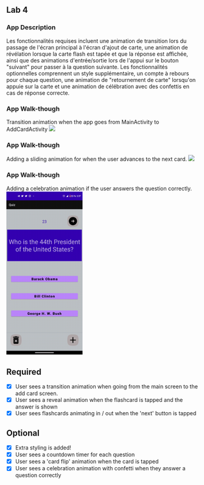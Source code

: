 ## Lab 4

### App Description
Les fonctionnalités requises incluent une animation de transition lors du passage de l'écran principal à l'écran d'ajout de carte, une animation de révélation lorsque la carte flash est tapée et que la réponse est affichée, ainsi que des animations d'entrée/sortie lors de l'appui sur le bouton "suivant" pour passer à la question suivante. Les fonctionnalités optionnelles comprennent un style supplémentaire, un compte à rebours pour chaque question, une animation de "retournement de carte" lorsqu'on appuie sur la carte et une animation de célébration avec des confettis en cas de réponse correcte.

### App Walk-though
Transition animation when the app goes from MainActivity to AddCardActivity
<img src="https://github.com/noelRockson/Lab4/blob/master/Lab4-1.gif" width=200><br>

### App Walk-though
Adding a sliding animation for when the user advances to the next card.
<img src="https://github.com/noelRockson/Lab4/blob/master/lab4-2.gif" width=200><br>

### App Walk-though
Adding a celebration animation if the user answers the question correctly.
<img src="https://github.com/noelRockson/Lab4/blob/master/Lab4.gif" width=200><br>

## Required
- [x] User sees a transition animation when going from the main screen to the add card screen.
- [x] User sees a reveal animation when the flashcard is tapped and the answer is shown
- [x] User sees flashcards animating in / out when the 'next' button is tapped

## Optional
- [x] Extra styling is added!
- [x] User sees a countdown timer for each question
- [x] User sees a 'card flip' animation when the card is tapped
- [x] User sees a celebration animation with confetti when they answer a question correctly
